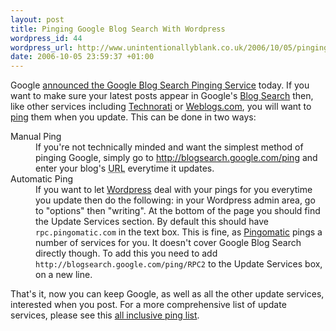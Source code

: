```yaml
---
layout: post
title: Pinging Google Blog Search With Wordpress
wordpress_id: 44
wordpress_url: http://www.unintentionallyblank.co.uk/2006/10/05/pinging-google-blog-search-with-wordpress/
date: 2006-10-05 23:59:37 +01:00
---
```

<p>Google <a href="http://googleblog.blogspot.com/2006/10/got-blog-will-ping.html">announced the Google Blog Search Pinging Service</a> today. If you want to make sure your latest posts appear in Google's <a href="http://www.google.com/blogsearch">Blog Search</a> then, like other services including <a href="http://www.technorati.com">Technorati</a> or <a href="http://www.weblogs.com">Weblogs.com</a>, you will want to <a href="http://en.wikipedia.org/wiki/Ping_blog">ping</a> them when you update. This can be done in two ways:</p>
<dl>
<dt>Manual Ping</dt>
<dd>If you're not technically minded and want the simplest method of pinging Google, simply go to <a href="http://blogsearch.google.com/ping">http://blogsearch.google.com/ping</a> and enter your blog's <abbr title="Uniform Resource Locator">URL</abbr> everytime it updates.</dd>
<dt>Automatic Ping</dt>
<dd>If you want to let <a href="http://www.wordpress.org">Wordpress</a> deal with your pings for you everytime you update then do the following: in your Wordpress admin area, go to "options" then "writing". At the bottom of the page you should find the Update Services section. By default this should have <code class="inline">rpc.pingomatic.com</code> in the text box. This is fine, as <a href="http://www.pingomatic.com">Pingomatic</a> pings a number of services for you. It doesn't cover Google Blog Search directly though. To add this you need to add <code class="inline">http://blogsearch.google.com/ping/RPC2</code> to the Update Services box, on a new line.</dd>
</dl>
<p>That's it, now you can keep Google, as well as all the other update services, interested when you post. For a more comprehensive list of update services, please see this <a href="http://www.instant-info-online.com/wordpress-compressed-all-inclusive-ping-list.html">all inclusive ping list</a>.</p>
